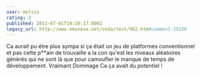 ```yaml
---
user: melvis
rating: 2
published: 2011-07-01T10:20:17.000Z
legacy_url: http://www.emunova.net/veda/test/982.htm#comment-15250
---
```

Ca aurait pu étre plus sympa si ça était un jeu de platformes conventionnel et pas cette p\*\*ain de trouvaille a la con qu'est les niveaux aléatoires génèrés qui ne sont là que pour camoufler le manque de temps de développement. Vraimant Dommage Ca ça avait du potentiel !